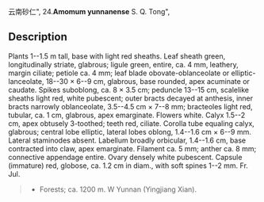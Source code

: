 云南砂仁",
24.**Amomum yunnanense** S. Q. Tong",

## Description
Plants 1--1.5 m tall, base with light red sheaths. Leaf sheath green, longitudinally striate, glabrous; ligule green, entire, ca. 4 mm, leathery, margin ciliate; petiole ca. 4 mm; leaf blade obovate-oblanceolate or elliptic-lanceolate, 18--30 × 6--9 cm, glabrous, base rounded, apex acuminate or caudate. Spikes suboblong, ca. 8 × 3.5 cm; peduncle 13--15 cm, scalelike sheaths light red, white pubescent; outer bracts decayed at anthesis, inner bracts narrowly oblanceolate, 3.5--4.5 cm × 7--8 mm; bracteoles light red, tubular, ca. 1 cm, glabrous, apex emarginate. Flowers white. Calyx 1.5--2 cm, apex obtusely 3-toothed; teeth red, ciliate. Corolla tube equaling calyx, glabrous; central lobe elliptic, lateral lobes oblong, 1.4--1.6 cm × 6--9 mm. Lateral staminodes absent. Labellum broadly orbicular, 1.4--1.6 cm, base contracted into claw, apex emarginate. Filament ca. 5 mm; anther ca. 8 mm; connective appendage entire. Ovary densely white pubescent. Capsule (immature) red, globose, ca. 1.2 cm in diam., with soft spines 1--2 mm. Fr. Jul.

> * Forests; ca. 1200 m. W Yunnan (Yingjiang Xian).
